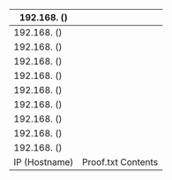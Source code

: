 


| 192.168. () |  |
| --- | --- |
| 192.168. () |  |
| 192.168. () |  |
| 192.168. () |  |
| 192.168. () |  |
| 192.168. () |  |
| 192.168. () |  |
| 192.168. () |  |
| 192.168. () |  |
| 192.168. () |  |
| IP (Hostname) | Proof.txt Contents |

